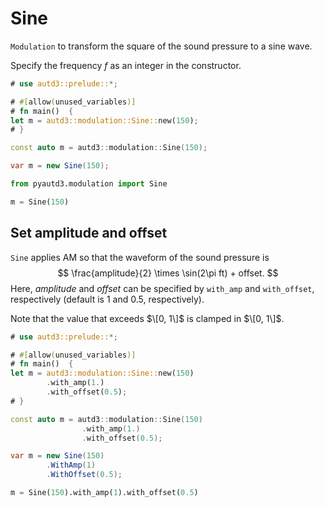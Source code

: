 # Sine

`Modulation` to transform the square of the sound pressure to a sine wave.

Specify the frequency $f$ as an integer in the constructor.

```rust
# use autd3::prelude::*;

# #[allow(unused_variables)]
# fn main()  {
let m = autd3::modulation::Sine::new(150);
# }
```

```cpp
const auto m = autd3::modulation::Sine(150);
```

```cs
var m = new Sine(150);
```

```python
from pyautd3.modulation import Sine

m = Sine(150)
```

## Set amplitude and offset

`Sine` applies AM so that the waveform of the sound pressure is
$$
    \frac{amplitude}{2} \times \sin(2\pi ft) + offset.
$$
Here, $amplitude$ and $offset$ can be specified by `with_amp` and `with_offset`, respectively (default is $1$ and $0.5$, respectively).

Note that the value that exceeds $\[0, 1\]$ is clamped in $\[0, 1\]$.

```rust
# use autd3::prelude::*;

# #[allow(unused_variables)]
# fn main()  {
let m = autd3::modulation::Sine::new(150)
        .with_amp(1.)
        .with_offset(0.5);
# }
```

```cpp
const auto m = autd3::modulation::Sine(150)
                .with_amp(1.)
                .with_offset(0.5);
```

```cs
var m = new Sine(150)
        .WithAmp(1)
        .WithOffset(0.5);
```

```python
m = Sine(150).with_amp(1).with_offset(0.5)
```
